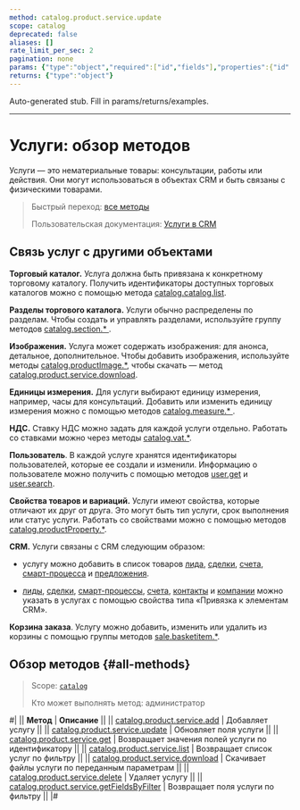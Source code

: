 ```yaml
---
method: catalog.product.service.update
scope: catalog
deprecated: false
aliases: []
rate_limit_per_sec: 2
pagination: none
params: {"type":"object","required":["id","fields"],"properties":{"id":{"type":"integer"},"fields":{"type":"object"}}}
returns: {"type":"object"}
---
```


Auto-generated stub. Fill in params/returns/examples.

---

# Услуги: обзор методов

Услуги — это нематериальные товары: консультации, работы или действия. Они могут использоваться в объектах CRM и быть связаны с физическими товарами.

> Быстрый переход: [все методы](#all-methods) 
> 
> Пользовательская документация: [Услуги в CRM](https://helpdesk.bitrix24.ru/open/16560760/)

## Связь услуг с другими объектами

**Торговый каталог.** Услуга должна быть привязана к конкретному торговому каталогу. Получить идентификаторы доступных торговых каталогов можно с помощью метода [catalog.catalog.list](../../catalog/catalog-catalog-list.md).

**Разделы торгового каталога.** Услуги обычно распределены по разделам. Чтобы создать и управлять разделами, используйте группу методов [catalog.section.\* ](../../section/index.md).

**Изображения.** Услуга может содержать изображения: для анонса, детальное, дополнительное. Чтобы добавить изображения, используйте методы [catalog.productImage.\*](../../product-image/index.md), чтобы скачать — метод [catalog.product.service.download](./catalog-product-service-download.md).

**Единицы измерения.** Для услуги выбирают единицу измерения, например, часы для консультаций. Добавить или изменить единицу измерения можно с помощью методов [catalog.measure.\* ](../../measure/index.md).

**НДС.** Ставку НДС можно задать для каждой услуги отдельно. Работать со ставками можно через методы [catalog.vat.\*](../../vat/index.md).

**Пользователь**. В каждой услуге хранятся идентификаторы пользователей, которые ее создали и изменили. Информацию о пользователе можно получить с помощью методов [user.get](../../../user/user-get.md) и [user.search](../../../user/user-search.md).

**Свойства товаров и вариаций.** Услуги имеют свойства, которые отличают их друг от друга. Это могут быть тип услуги, срок выполнения или статус услуги. Работать со свойствами можно с помощью методов [catalog.productProperty.\*](../../product-property/index.md).

**CRM.** Услуги связаны с CRM следующим образом:

- услугу можно добавить в список товаров [лида](../../../crm/leads/index.md), [сделки](../../../crm/deals/index.md), [счета](../../../crm/universal/invoice.md), [смарт-процесса](../../../crm/universal/index.md) и [предложения](../../../crm/quote/index.md).

- [лиды](../../../crm/leads/index.md), [сделки](../../../crm/deals/index.md), [смарт-процессы](../../../crm/universal/index.md), [счета](../../../crm/universal/invoice.md), [контакты](../../../crm/contacts/index.md) и [компании](../../../crm/companies/index.md) можно указать в услугах с помощью свойства типа «Привязка к элементам CRM».

**Корзина заказа**. Услугу можно добавить, изменить или удалить из корзины с помощью группы методов [sale.basketitem.\*](../../../sale/basket-item/index.md).

## Обзор методов {#all-methods}

> Scope: [`catalog`](../../../scopes/permissions.md)
>
> Кто может выполнять метод: администратор

#|
|| **Метод** | **Описание** ||
|| [catalog.product.service.add](./catalog-product-service-add.md) | Добавляет услугу ||
|| [catalog.product.service.update](./catalog-product-service-update.md) | Обновляет поля услуги ||
|| [catalog.product.service.get](./catalog-product-service-get.md) | Возвращает значения полей услуги по идентификатору ||
|| [catalog.product.service.list](./catalog-product-service-list.md) | Возвращает список услуг по фильтру ||
|| [catalog.product.service.download](./catalog-product-service-download.md) | Скачивает файлы услуги по переданным параметрам ||
|| [catalog.product.service.delete](./catalog-product-service-delete.md) | Удаляет услугу ||
|| [catalog.product.service.getFieldsByFilter](./catalog-product-service-get-fields-by-filter.md) | Возвращает поля услуги по фильтру ||
|#
